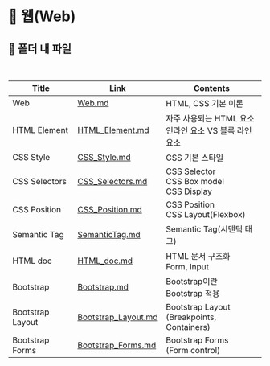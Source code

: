 # 📜 웹(Web)



## 🛒 폴더 내 파일

<br/>

| Title            | Link                                         | Contents                                                   |
| ---------------- | -------------------------------------------- | ---------------------------------------------------------- |
| Web              | [Web.md](./Web.md)                           | HTML, CSS 기본 이론                                        |
| HTML Element     | [HTML_Element.md](./HTML_Element.md)         | 자주 사용되는 HTML 요소<br />인라인 요소 VS 블록 라인 요소 |
| CSS Style        | [CSS_Style.md](CSS_Style.md)                 | CSS 기본 스타일                                            |
| CSS Selectors    | [CSS_Selectors.md](./CSS_Selectors.md)       | CSS Selector<br />CSS Box model<br />CSS Display           |
| CSS Position     | [CSS_Position.md](./CSS_Position.md)         | CSS Position<br />CSS Layout(Flexbox)                      |
| Semantic Tag     | [SemanticTag.md](./SemanticTag.md)           | Semantic Tag(시맨틱 태그)                                  |
| HTML doc         | [HTML_doc.md](./HTML_doc.md)                 | HTML 문서 구조화<br />Form, Input                          |
| Bootstrap        | [Bootstrap.md](./Bootstrap.md)               | Bootstrap이란<br />Bootstrap 적용                          |
| Bootstrap Layout | [Bootstrap_Layout.md](./Bootstrap_Layout.md) | Bootstrap Layout<br />(Breakpoints, Containers)            |
| Bootstrap Forms  | [Bootstrap_Forms.md](./Bootstrap_Forms.md)   | Bootstrap Forms<br />(Form control)                        |
